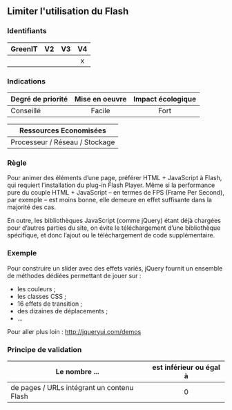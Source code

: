 ## Limiter l'utilisation du Flash
### Identifiants

| GreenIT |  V2  |  V3  |  V4  |
|---------|:----:|:----:|:----:|
|      |   |   |  x   |

### Indications

| Degré de priorité |      Mise en oeuvre       |  Impact écologique    | 
|-------------------|:-------------------------:|:---------------------:|
| Conseillé         |  Facile                   |    Fort               | 


|Ressources Economisées                                      |
|:----------------------------------------------------------:|
| Processeur / Réseau / Stockage |

### Règle

Pour animer des éléments d’une page, préférer HTML + JavaScript à Flash, qui requiert l’installation du plug-in Flash Player. Même si la performance pure du couple HTML + JavaScript – en termes de FPS (Frame Per Second), par exemple – est moins bonne, elle demeure en effet suffisante dans la majorité des cas.

En outre, les bibliothèques JavaScript (comme jQuery) étant déjà chargées pour d’autres parties du site, on évite le téléchargement d’une bibliothèque spécifique, et donc l’ajout ou le téléchargement de code supplémentaire.

### Exemple

Pour construire un slider avec des effets variés, jQuery fournit un ensemble de méthodes dédiées permettant de jouer sur :
 - les couleurs ;
 - les classes CSS ;
 - 16 effets de transition ;
 - des dizaines de déplacements ;
 - ...

Pour aller plus loin :
http://jqueryui.com/demos

### Principe de validation

| Le nombre ...     | est inférieur ou égal à   |  
|-------------------|:-------------------------:|
| de pages / URLs intégrant un contenu Flash  |  0 |
